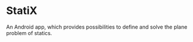 StatiX
======

An Android app, which provides possibilities to define and solve the plane problem of statics.

